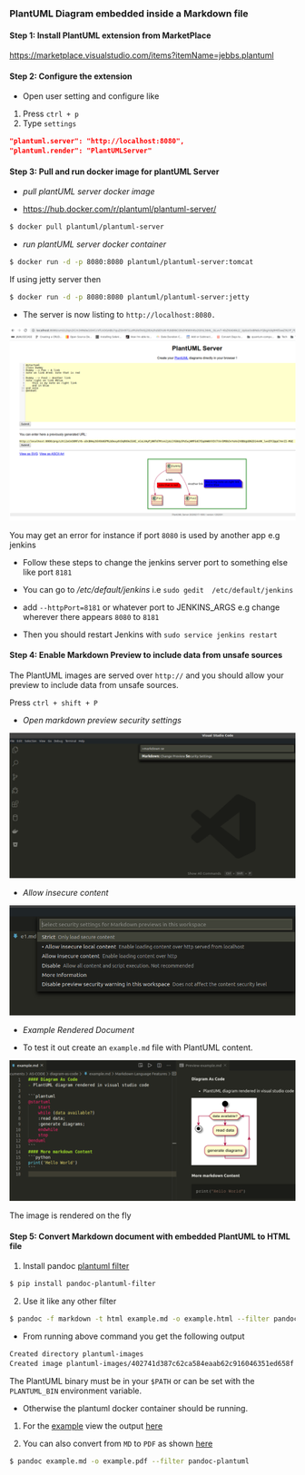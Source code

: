 ### PlantUML Diagram embedded inside a Markdown file

#### Step 1: Install PlantUML extension from MarketPlace

https://marketplace.visualstudio.com/items?itemName=jebbs.plantuml

#### Step 2: Configure the extension
- Open user setting and configure like
1. Press `ctrl + p`
2. Type `settings`


```json
"plantuml.server": "http://localhost:8080",
"plantuml.render": "PlantUMLServer"
```

#### Step 3: Pull and run docker image for plantUML Server

- *pull plantUML server docker image*
* https://hub.docker.com/r/plantuml/plantuml-server/  
```bash
$ docker pull plantuml/plantuml-server
```

- *run plantUML server docker container*

```bash
$ docker run -d -p 8080:8080 plantuml/plantuml-server:tomcat
```
If using jetty server then
```bash
$ docker run -d -p 8080:8080 plantuml/plantuml-server:jetty
```
- The server is now listing to `http://localhost:8080.`

![PlantUML Server](./screenshots/plantuml-server-app.png)

You may get an error for instance if port `8080` is used by another app e.g jenkins

- Follow these steps to change the jenkins server port to something else like port `8181`

- You can go to */etc/default/jenkins*  i.e `sudo gedit  /etc/default/jenkins`

- add `--httpPort=8181` or whatever port to JENKINS_ARGS e.g change wherever there appears `8080` to `8181`

- Then you should restart Jenkins with `sudo service jenkins restart`


#### Step 4: Enable Markdown Preview to include data from unsafe sources

The PlantUML images are served over `http://` and you should allow your preview to include data from unsafe sources.


Press `ctrl + shift + P`

- *Open markdown preview security settings*

![Markdown Security Settings](./screenshots/allow-insecure-content.png)


- *Allow insecure content*

![Allow Insecure Settings](./screenshots/security-settings.png)

- *Example Rendered Document*
  
- To test it out create an `example.md` file with PlantUML content.

![Rendered Document](./screenshots/rendering.png)

The image is rendered on the fly


#### Step 5: Convert Markdown document with embedded PlantUML to HTML file

1. Install pandoc [plantuml filter](https://github.com/timofurrer/pandoc-plantuml-filter)

```bash
$ pip install pandoc-plantuml-filter
```
2. Use it like any other filter
```bash
$ pandoc -f markdown -t html example.md -o example.html --filter pandoc-plantuml
```
- From running above command you get the following output

```bash
Created directory plantuml-images
Created image plantuml-images/402741d387c62ca584eaab62c916046351ed658f.svg
```
The PlantUML binary must be in your `$PATH` or can be set with the `PLANTUML_BIN` 
environment variable.
- Otherwise the plantuml docker container should be running.

1. For the [example](./example.md) view the output [here](./example.html)

2. You can also convert from `MD` to `PDF` as shown [here](./example.pdf)
```bash
$ pandoc example.md -o example.pdf --filter pandoc-plantuml
```
